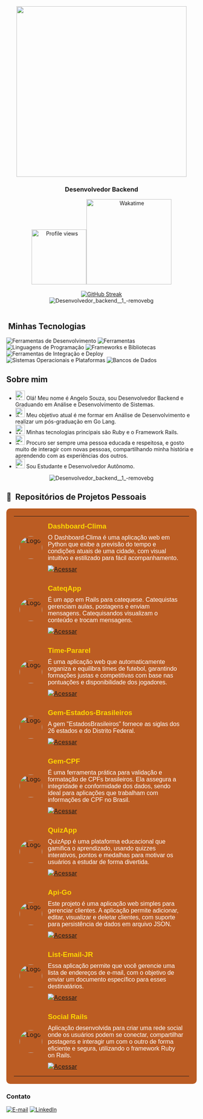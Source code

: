 
<div align="center">
  <img height="450em" src="https://github.com/user-attachments/assets/ef9964e3-27d6-431c-8fbf-33c69c18affc"/>
</div>

<h3 align="center">
  Desenvolvedor Backend 
</h3>

<div align='center'>
<div align="center">  
  <a href="https://wakatime.com/@92dcab90-e15c-415c-b920-70e04427f963">
  <img src="https://komarev.com/ghpvc/?username=AngeloSouza1&label=Profile%20views&color=BB5C23&style=flat-square" alt="Profile views" width="145"><img       src="https://wakatime.com/badge/user/92dcab90-e15c-415c-b920-70e04427f963.svg?style=flat-square&color=BB5C23" alt="Wakatime" style="width: 225px;">
  </a>
</div>
</div>

<br>
<div align="center">
<div align="center">
 
<a href="https://git.io/streak-stats">
  <img src="https://streak-stats.demolab.com?user=AngeloSouza1&theme=transparent&hide_border=true&border_radius=5.2&locale=pt_BR&date_format=j%20M%5B%20Y%5D&mode=weekly&ring=FFD700&fire=FFD700&currStreakLabel=FFD700" alt="GitHub Streak" />
</a>


 </div>
 </div>

<div align="center">
<img src="https://github.com/user-attachments/assets/56c1bb12-273e-4bcd-b2ac-75bb8914083d" alt="Desenvolvedor_backend__1_-removebg" >  
 </div>

<div><br />

  
## &nbsp;Minhas Tecnologias

<!-- Ferramentas de Desenvolvimento -->
<img src="https://skillicons.dev/icons?i=vscode&theme=light" alt="Ferramentas de Desenvolvimento" />
<img src="https://skillicons.dev/icons?i=figma,git,github,postman,replit&theme=light" alt="Ferramentas" />

<!-- Linguagens de Programação -->
<img src="https://skillicons.dev/icons?i=html,css,js,bash,c,python, ruby,go,javad&theme=light" alt="Linguagens de Programação" />

<!-- Frameworks e Bibliotecas -->
<img src="https://skillicons.dev/icons?i=bootstrap,tailwind,rails,godot,ai,webpack&theme=light" alt="Frameworks e Bibliotecas" />

<!-- Ferramentas de Integração e Deploy -->
<img src="https://skillicons.dev/icons?i=docker,powershell,yarn,heroku&theme=light" alt="Ferramentas de Integração e Deploy" />

<!-- Sistemas Operacionais e Plataformas -->
<img src="https://skillicons.dev/icons?i=linux,mint&theme=light" alt="Sistemas Operacionais e Plataformas" />

<!-- Bancos de Dados -->
<img src="https://skillicons.dev/icons?i=mysql,sqlite,postgres&theme=light" alt="Bancos de Dados" />


## Sobre mim

- <img src="https://raw.githubusercontent.com/Tarikul-Islam-Anik/Animated-Fluent-Emojis/master/Emojis/Hand%20gestures/Hand%20with%20Fingers%20Splayed%20Light%20Skin%20Tone.png" alt="Hand with Fingers Splayed Light Skin Tone" width="25" height="25" /> Olá! Meu nome é Angelo Souza, sou Desenvolvedor Backend e Graduando em Análise e Desenvolvimento de Sistemas. <br />
- <img src="https://raw.githubusercontent.com/Tarikul-Islam-Anik/Animated-Fluent-Emojis/master/Emojis/Hand%20gestures/Brain.png" alt="Brain" width="25" height="25" /> Meu objetivo atual é me formar em Análise de Desenvolvimento e realizar um pós-graduação em Go Lang.<br />
- <img src="https://raw.githubusercontent.com/Tarikul-Islam-Anik/Animated-Fluent-Emojis/master/Emojis/People%20with%20professions/Man%20Technologist%20Light%20Skin%20Tone.png" alt="Man Technologist Light Skin Tone" width="25" height="25" /> Minhas tecnologias principais são Ruby e o Framework Rails.<br />
- <img src="https://raw.githubusercontent.com/Tarikul-Islam-Anik/Animated-Fluent-Emojis/master/Emojis/People%20with%20professions/Boy%20Light%20Skin%20Tone.png" alt="Boy Light Skin Tone" width="25" height="25" /> Procuro ser sempre uma pessoa educada e respeitosa, e gosto muito de interagir com novas pessoas, compartilhando minha história e aprendendo com as experiências dos outros.<br />
- <img src="https://raw.githubusercontent.com/Tarikul-Islam-Anik/Animated-Fluent-Emojis/master/Emojis/People%20with%20professions/Teacher%20Light%20Skin%20Tone.png" alt="Left Speech Bubble" width="25" height="25" /> Sou Estudante e Desenvolvedor Autônomo.


<div align="center">
<img src="https://github.com/user-attachments/assets/56c1bb12-273e-4bcd-b2ac-75bb8914083d" alt="Desenvolvedor_backend__1_-removebg" >  
 </div>




## 📌 &nbsp;Repositórios de Projetos Pessoais
<table style="width: 100%; background-color: #BB5C23; border-collapse: collapse; padding: 20px; border-radius: 10px;">
     <tr>
    <td style="vertical-align: top; padding: 15px; border: none; display: flex; align-items: center;">
     <img src="https://github.com/user-attachments/assets/ef189be9-194f-435e-b1f1-a949dd0900e7" alt="Logo" style="width: 60px; margin-right: 15px; border-radius: 50%;">
      <div>
        <h3 style="margin: 0; color: #FFD700; font-family: Arial, sans-serif;">Dashboard-Clima</h3>
        <p style="margin: 10px 0; color: #FFFFFF; font-family: Arial, sans-serif;">O Dashboard-Clima é uma aplicação web em Python que exibe a previsão do tempo e condições atuais de uma cidade, com visual intuitivo e estilizado para fácil acompanhamento.</p>
         <a href="https://github.com/AngeloSouza1/Dashboard-Clima">
          <img src="https://img.shields.io/badge/Ver%20Material-006400?style=for-the-badge&labelColor=006400&logo=github&logoColor=white" alt="Acessar">
        </a>
      </div>
    </td>
      </tr>     
    <tr>
    <td style="vertical-align: top; padding: 15px; border: none; display: flex; align-items: center;">
     <img src="https://github.com/user-attachments/assets/5c1e5113-c827-48cc-bed0-8f8c12817b41" alt="Logo" style="width: 60px; margin-right: 15px; border-radius: 50%;">
      <div>
        <h3 style="margin: 0; color: #FFD700; font-family: Arial, sans-serif;">CateqApp</h3>
        <p style="margin: 10px 0; color: #FFFFFF; font-family: Arial, sans-serif;">É um app em Rails para catequese. Catequistas gerenciam aulas, postagens e enviam mensagens. Catequisandos visualizam o conteúdo e trocam mensagens.</p>
         <a href="https://github.com/AngeloSouza1/CateqApp">
          <img src="https://img.shields.io/badge/Ver%20Material-006400?style=for-the-badge&labelColor=006400&logo=github&logoColor=white" alt="Acessar">
        </a>
      </div>
    </td>
      </tr>    
  <tr>
    <td style="vertical-align: top; padding: 15px; border: none; display: flex; align-items: center;">
     <img src="https://github.com/user-attachments/assets/71fb4338-d1a0-4379-ac3a-e2be55ea09f2" alt="Logo" style="width: 60px; margin-right: 15px; border-radius: 50%;">
      <div>
        <h3 style="margin: 0; color: #FFD700; font-family: Arial, sans-serif;">Time-Pararel</h3>
        <p style="margin: 10px 0; color: #FFFFFF; font-family: Arial, sans-serif;">É uma aplicação web que automaticamente organiza e equilibra times de futebol, garantindo formações justas e competitivas com base nas pontuações e disponibilidade dos jogadores.</p>
         <a href="https://github.com/AngeloSouza1/Time-Pararel">
          <img src="https://img.shields.io/badge/Ver%20Material-006400?style=for-the-badge&labelColor=006400&logo=github&logoColor=white" alt="Acessar">
        </a>
      </div>
    </td>
      </tr>     
  <tr>
    <td style="vertical-align: top; padding: 15px; border: none; display: flex; align-items: center;">
     <img src="https://github.com/user-attachments/assets/e7ded6f5-e53b-4af3-8ce5-c3830d6f718f" alt="Logo" style="width: 60px; margin-right: 15px; border-radius: 50%;">
      <div>
        <h3 style="margin: 0; color: #FFD700; font-family: Arial, sans-serif;">Gem-Estados-Brasileiros</h3>
        <p style="margin: 10px 0; color: #FFFFFF; font-family: Arial, sans-serif;">A gem "EstadosBrasileiros" fornece as siglas dos 26 estados e do Distrito Federal.</p>
         <a href="https://github.com/AngeloSouza1/estado-brasileiros-gem">
          <img src="https://img.shields.io/badge/Ver%20Material-006400?style=for-the-badge&labelColor=006400&logo=github&logoColor=white" alt="Acessar">
        </a>
      </div>
    </td>
      </tr>     
    <tr>
    <td style="vertical-align: top; padding: 15px; border: none; display: flex; align-items: center;">
     <img src="https://github.com/user-attachments/assets/df878ef2-fafc-4933-a019-be745666d81f" alt="Logo" style="width: 60px; margin-right: 15px; border-radius: 50%;">
      <div>
        <h3 style="margin: 0; color: #FFD700; font-family: Arial, sans-serif;">Gem-CPF</h3>
        <p style="margin: 10px 0; color: #FFFFFF; font-family: Arial, sans-serif;">É uma ferramenta prática para validação e formatação de CPFs brasileiros. Ela assegura a integridade e conformidade dos dados, sendo ideal para aplicações que trabalham com informações de CPF no Brasil.</p>
         <a href="https://github.com/AngeloSouza1/cpf_utils">
          <img src="https://img.shields.io/badge/Ver%20Material-006400?style=for-the-badge&labelColor=006400&logo=github&logoColor=white" alt="Acessar">
        </a>
      </div>
    </td>
      </tr>   
  <tr>
    <td style="vertical-align: top; padding: 15px; border: none; display: flex; align-items: center;">
     <img src="https://github.com/user-attachments/assets/2d230c3c-288b-4f38-b38c-393e9c3063f4" alt="Logo" style="width: 60px; margin-right: 15px; border-radius: 50%;">
      <div>
        <h3 style="margin: 0; color: #FFD700; font-family: Arial, sans-serif;">QuizApp</h3>
        <p style="margin: 10px 0; color: #FFFFFF; font-family: Arial, sans-serif;">QuizApp é uma plataforma educacional que gamifica o aprendizado, usando quizzes interativos, pontos e medalhas para motivar os usuários a estudar de forma divertida.</p>
         <a href="https://github.com/AngeloSouza1/QuizApp">
          <img src="https://img.shields.io/badge/Ver%20Material-006400?style=for-the-badge&labelColor=006400&logo=github&logoColor=white" alt="Acessar">
        </a>
      </div>
    </td>
  <tr>
    <td style="vertical-align: top; padding: 15px; border: none; display: flex; align-items: center;">
     <img src="https://github.com/user-attachments/assets/f055fd41-2bcd-4553-8ae1-fafb62a2ff4f" alt="Logo" style="width: 60px; margin-right: 15px; border-radius: 50%;">
      <div>
        <h3 style="margin: 0; color: #FFD700; font-family: Arial, sans-serif;">Api-Go</h3>
        <p style="margin: 10px 0; color: #FFFFFF; font-family: Arial, sans-serif;">Este projeto é uma aplicação web simples para gerenciar clientes. A aplicação permite adicionar, editar, visualizar e deletar clientes, com suporte para persistência de dados em arquivo JSON.</p>
        <a href="https://github.com/AngeloSouza1/api-go">
          <img src="https://img.shields.io/badge/Ver%20Material-006400?style=for-the-badge&labelColor=006400&logo=github&logoColor=white" alt="Acessar">
        </a>
      </div>
    </td>

  </tr>
   <tr>
    <td style="vertical-align: top; padding: 15px; border: none; display: flex; align-items: center;">
      <img src="https://github.com/user-attachments/assets/76c63c59-d8bf-4504-ae0e-6d72049cf295" alt="Logo" style="width: 60px; margin-right: 15px; border-radius: 50%;">
      <div>
        <h3 style="margin: 0; color: #FFD700; font-family: Arial, sans-serif;">List-Email-JR</h3>
        <p style="margin: 10px 0; color: #FFFFFF; font-family: Arial, sans-serif;">Essa aplicação permite que você gerencie uma lista de endereços de e-mail, com o objetivo de enviar um documento específico para esses destinatários.</p>
        <a href="https://github.com/AngeloSouza1/ListEmailJR">
            <img src="https://img.shields.io/badge/Ver%20Material-006400?style=for-the-badge&labelColor=006400&logo=github&logoColor=white" alt="Acessar">
        </a>
      </div>
    </td>
  </tr>
  <tr>
    <td style="vertical-align: top; padding: 15px; border: none; display: flex; align-items: center;">
       <img src="https://github.com/user-attachments/assets/727d40f5-a9ae-4940-8f81-5ccfb69ac5aa" alt="Logo" style="width: 60px; margin-right: 15px; border-radius: 50%;">
      <div>
        <h3 style="margin: 0; color: #FFD700; font-family: Arial, sans-serif;">Social Rails</h3>
        <p style="margin: 10px 0; color: #FFFFFF; font-family: Arial, sans-serif;">Aplicação desenvolvida para criar uma rede social onde os usuários podem se conectar, compartilhar postagens e interagir um com o outro de forma eficiente e segura, utilizando o framework Ruby on Rails.</p>
        <a href="https://github.com/AngeloSouza1/social-networking">
           <img src="https://img.shields.io/badge/Ver%20Material-006400?style=for-the-badge&labelColor=006400&logo=github&logoColor=white" alt="Acessar">
        </a>
      </div>
    </td>
  </tr>
</table>


<h3>Contato</h3>
<div align="left">
<p>
<a href="mailto:angeloafdesouza@gmail.com"><img src="https://img.shields.io/badge/-email-E68000?style=for-the-badge&amp;logo=microsoft-outlook&amp;logoColor=FFFFFF&amp;color=E68000" alt="E-mail"></a>
<a href="https://www.linkedin.com/in/angeloafsouza"><img src="https://img.shields.io/badge/-LinkedIn-E68000?style=for-the-badge&amp;logo=linkedin&amp;logoColor=FFFFFF&amp;color=E68000" alt="LinkedIn"></a>
</div>




